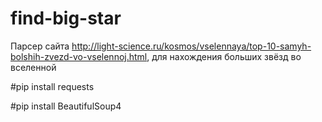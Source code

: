 # find-big-star
Парсер сайта http://light-science.ru/kosmos/vselennaya/top-10-samyh-bolshih-zvezd-vo-vselennoj.html,
для нахождения больших звёзд во вселенной

#pip install requests

#pip install BeautifulSoup4
